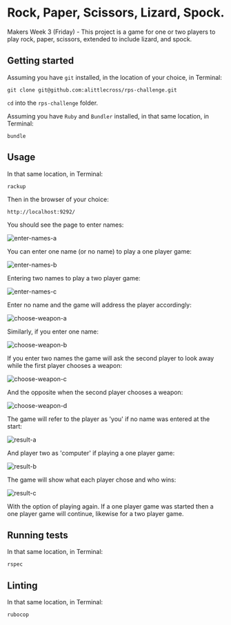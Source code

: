 # Rock, Paper, Scissors, Lizard, Spock.

Makers Week 3 (Friday) - This project is a game for one or two players to play rock, paper, scissors, extended to include lizard, and spock.

## Getting started

Assuming you have `git` installed, in the location of your choice, in Terminal:

`git clone git@github.com:alittlecross/rps-challenge.git`

`cd` into the `rps-challenge` folder.

Assuming you have `Ruby` and `Bundler` installed, in that same location, in Terminal:

`bundle`

## Usage

In that same location, in Terminal:

`rackup`

Then in the browser of your choice:

`http://localhost:9292/`

You should see the page to enter names:

![enter-names-a](images/a.png)

You can enter one name (or no name) to play a one player game:

![enter-names-b](images/b.png)

Entering two names to play a two player game:

![enter-names-c](images/c.png)

Enter no name and the game will address the player accordingly:

![choose-weapon-a](images/d.png)

Similarly, if you enter one name:

![choose-weapon-b](images/e.png)

If you enter two names the game will ask the second player to look away while the first player chooses a weapon:

![choose-weapon-c](images/f.png)

And the opposite when the second player chooses a weapon:

![choose-weapon-d](images/g.png)

The game will refer to the player as 'you' if no name was entered at the start:

![result-a](images/h.png)

And player two as 'computer' if playing a one player game:

![result-b](images/i.png)

The game will show what each player chose and who wins:

![result-c](images/j.png)

With the option of playing again. If a one player game was started then a one player game will continue, likewise for a two player game.

## Running tests

In that same location, in Terminal:

`rspec`

## Linting

In that same location, in Terminal:

`rubocop`
